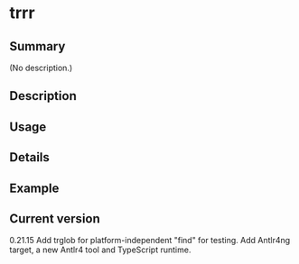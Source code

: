 # trrr

## Summary

(No description.)

## Description

## Usage

## Details

## Example

## Current version

0.21.15 Add trglob for platform-independent "find" for testing. Add Antlr4ng target, a new Antlr4 tool and TypeScript runtime.
